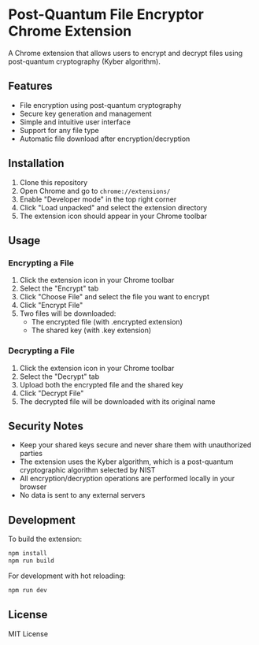 # Post-Quantum File Encryptor Chrome Extension

A Chrome extension that allows users to encrypt and decrypt files using post-quantum cryptography (Kyber algorithm).

## Features

- File encryption using post-quantum cryptography
- Secure key generation and management
- Simple and intuitive user interface
- Support for any file type
- Automatic file download after encryption/decryption

## Installation

1. Clone this repository
2. Open Chrome and go to `chrome://extensions/`
3. Enable "Developer mode" in the top right corner
4. Click "Load unpacked" and select the extension directory
5. The extension icon should appear in your Chrome toolbar

## Usage

### Encrypting a File

1. Click the extension icon in your Chrome toolbar
2. Select the "Encrypt" tab
3. Click "Choose File" and select the file you want to encrypt
4. Click "Encrypt File"
5. Two files will be downloaded:
   - The encrypted file (with .encrypted extension)
   - The shared key (with .key extension)

### Decrypting a File

1. Click the extension icon in your Chrome toolbar
2. Select the "Decrypt" tab
3. Upload both the encrypted file and the shared key
4. Click "Decrypt File"
5. The decrypted file will be downloaded with its original name

## Security Notes

- Keep your shared keys secure and never share them with unauthorized parties
- The extension uses the Kyber algorithm, which is a post-quantum cryptographic algorithm selected by NIST
- All encryption/decryption operations are performed locally in your browser
- No data is sent to any external servers

## Development

To build the extension:

```bash
npm install
npm run build
```

For development with hot reloading:

```bash
npm run dev
```

## License

MIT License 